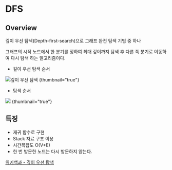 # DFS

## Overview
깊이 우선 탐색(Depth-first-search)으로 그래프 완전 탐색 기법 중 하나

그래프의 시작 노드에서 한 분기를 정하여 최대 깊이까지 탐색 후 다른 쪽 분기로 이동하여 다시 탐색 하는 알고리즘이다.



- 깊이 우선 탐색 순서

![깊이 우선 탐색](https://upload.wikimedia.org/wikipedia/commons/thumb/1/1f/Depth-first-tree.svg/1280px-Depth-first-tree.svg.png) {thumbnail="true"}

- 탐색 순서

![](https://upload.wikimedia.org/wikipedia/commons/2/2c/Depthfirst.png) {thumbnail="true"}


## 특징
- 재귀 함수로 구현
- Stack 자료 구조 이용
- 시간복잡도 O(V+E)
- 한 번 방문한 노드는 다시 방문하지 않는다.




<seealso>
    <category ref="ref">
        <a href="https://ko.wikipedia.org/wiki/깊이_우선_탐색">위키백과 - 깊이 우선 탐색</a>
    </category>
</seealso>
